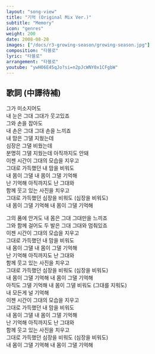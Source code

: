 ```yaml
---
layout: "song-view"
title: "기억 (Original Mix Ver.)"
subtitle: "Memory"
icon: "genres"
weight: 200
date: 2008-08-28
images: ["/docs/r3-growing-season/growing-season.jpg"]
composition: "타블로"
lyric: "타블로"
arrangement: "타블로"
youtube: "ywH06E45qJo?si=n2pJcWNY0x1CFgbW"
---
```


## 歌詞 (中譯待補)

그가 미소지어도  
내 눈은 그대 그대가 웃고있죠  
그와 손을 잡아도  
내 손은 그대 그대 손을 느끼죠  
내 맘은 그댈 지웠는데  
심장은 그댈 비웠는데  
분명히 그댈 지웠는데 아직까지도 안돼  
이젠 시간이 그대의 모습을 지우고  
그대로 가득했던 내 맘을 비워도  
내 몸이 그댈 내 몸이 그댈 기억해  
난 기억해 아직까지도 난 그대와  
함께 웃고 있는 사진을 치우고  
그대로 가득했던 심장을 비워도 (심장을 비워도)  
내 몸이 그댈 기억해 내 몸이 그댈 기억해  

그의 품에 안겨도 내 몸은 그대 그대만을 느끼죠  
그와 함께 걸어도 두 발은 그대 그대와 멈춰있죠  
이젠 시간이 그대의 모습을 지우고  
그대로 가득했던 내 맘을 비워도  
내 몸이 그댈 내 몸이 그댈 기억해  
난 기억해 아직까지도 난 그대와  
함께 웃고 있는 사진을 치우고  
그대로 가득했던 심장을 비워도 (심장을 비워도)  
내 몸이 그댈 기억해 내 몸이 그댈 기억해  
아직도 그댈 기억해 내 몸이 그댈 비워도 (그대를 지워도)  
내 모든게 널 기억해  
이젠 시간이 그대의 모습을 지우고  
그대로 가득했던 내 맘을 비워도  
내 몸이 그댈 내 몸이 그댈 기억해  
난 기억해 아직까지도 난 그대와  
함께 웃고 있는 사진을 치우고  
그대로 가득했던 심장을 비워도 (심장을 비워도)  
내 몸이 그댈 기억해 내 몸이 그댈 기억해  
